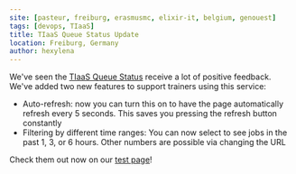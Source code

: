 ```yaml
---
site: [pasteur, freiburg, erasmusmc, elixir-it, belgium, genouest]
tags: [devops, TIaaS]
title: TIaaS Queue Status Update
location: Freiburg, Germany
author: hexylena
---
```


We've seen the [TIaaS Queue Status](https://galaxyproject.eu/tiaas) receive a lot of positive feedback. We've added two new features to support trainers using this service:

- Auto-refresh: now you can turn this on to have the page automatically refresh every 5 seconds. This saves you pressing the refresh button constantly
- Filtering by different time ranges: You can now select to see jobs in the past 1, 3, or 6 hours. Other numbers are possible via changing the URL

Check them out now on our [test page](https://usegalaxy.eu/join-training/test/status)!
